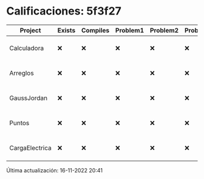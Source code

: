 # Calificaciones: 5f3f27
|Project|Exists|Compiles|Problem1|Problem2|Problem3|Extra|CommitHash|CommitDate|CheckDate|Comments|DueDate|Grade|
|-|-|-|-|-|-|-|-|-|-|-|-|-|
|Calculadora|❌|❌|❌|❌|❌|❌|NA|NA|16-11-2022 20:41:27|No se encontró el archivo en PracticasCompuI/Calculadora/Calculadora.cpp|28-09-2022 21:00:00|5|
|Arreglos|❌|❌|❌|❌|❌|❌|NA|NA|16-11-2022 20:41:28|No se encontró el archivo en PracticasCompuI/Arreglos/Arreglos.cpp|05-10-2022 21:00:00|5|
|GaussJordan|❌|❌|❌|❌|❌|❌|NA|NA|16-11-2022 20:41:28|No se encontró el archivo en PracticasCompuI/GaussJordan/GaussJordan.cpp|19-10-2022 21:00:00|5|
|Puntos|❌|❌|❌|❌|❌|❌|NA|NA|16-11-2022 20:41:29|No se encontró el archivo en PracticasCompuI/Puntos/Punto.cpp|13-11-2022 21:00:00|5|
|CargaElectrica|❌|❌|❌|❌|❌|❌|NA|NA|16-11-2022 20:41:29|No se encontró el archivo en PracticasCompuI/CargaElectrica/CargaElectrica.cpp|16-11-2022 21:00:00|5|

Última actualización: 16-11-2022 20:41